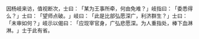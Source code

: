 因杨岐来访，值视断次，士曰：​「某为王事所牵，何由免难？​」岐指曰：​「委悉得么？​」士曰：​「望师点破。​」岐曰：​「此是比部弘愿深广，利济群生？​」士曰：​「未审如何？​」岐示以偈曰：​「应现宰官身，广弘悲愿深。为人重指处，棒下血淋淋。​」士于此有省。